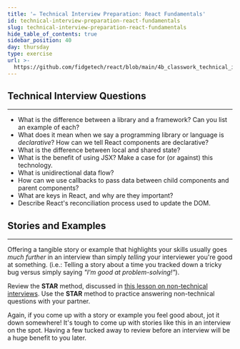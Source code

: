 ```yaml
---
title: '✏️ Technical Interview Preparation: React Fundamentals'
id: technical-interview-preparation-react-fundamentals
slug: technical-interview-preparation-react-fundamentals
hide_table_of_contents: true
sidebar_position: 40
day: thursday
type: exercise
url: >-
  https://github.com/fidgetech/react/blob/main/4b_classwork_technical_interview_prep_react_fundamentals.md
---
```


## Technical Interview Questions
---

* What is the difference between a library and a framework? Can you list an example of each?
* What does it mean when we say a programming library or language is _declarative_? How can we tell React components are declarative?
* What is the difference between local and shared state?
* What is the benefit of using JSX? Make a case for (or against) this technology.
* What is unidirectional data flow?
* How can we use callbacks to pass data between child components and parent components?
* What are keys in React, and why are they important?
* Describe React's reconciliation process used to update the DOM.

## Stories and Examples
<hr />

Offering a tangible story or example that highlights your skills usually goes _much further_ in an interview than simply _telling_ your interviewer you're good at something. (i.e.: Telling a story about a time you tracked down a tricky bug versus simply saying _"I'm good at problem-solving!"_).

Review the **STAR** method, discussed in [this lesson on non-technical interviews](/marketing-yourself/preparing-for-job-interviews/non-technical-interview). Use the **STAR** method to practice answering non-technical questions with your partner.

Again, if you come up with a story or example you feel good about, jot it down somewhere! It's tough to come up with stories like this in an interview on the spot. Having a few tucked away to review before an interview will be a huge benefit to you later.
